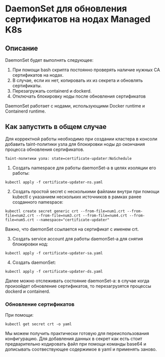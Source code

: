 # DaemonSet для обновления сертификатов на нодах Managed K8s

## Описание 
DaemonSet будет выполнять следующее: 

1. При помощи bash скрипта постояннo проверять наличие нужных CA сертификатов на нодах.
2. В случае, если их нет, копировать их из секрета и обновлять сертификаты.
3. Перезагружать containerd и dockerd.
4. Отключать блокировку ноды после обновления сертификатов 

DaemonSet работает с нодами, использующими Docker runtime и Containerd runtime.

## Как запустить в общем случае

Для корректной работы необходимо при создании кластера в консоли добавить taint-политики узла для блокировки ноды до окончания процесса обновления сертификатов.
```
Taint-политики узла: state=certificate-updater:NoSchedule
``` 

1) Создать namespace для работы daemonSet-а в целях изоляции его работы:
```
kubectl apply -f certificate-updater-ns.yaml
```
2) Создать простой secret с несколькими файлами внутри при помощи kubectl с указанием нескольких источников в рамках ранее созданного namespace:
```
kubectl create secret generic crt --from-file=num1.crt --from-file=num2.crt --from-file=num3.crt --from-file=num4.crt --from-file=num5.crt --namespace="certificate-updater"
```

Важно, что daemonSet ссылается на сертификат с именем crt.

3) Создать service account для работы daemonSet-а для снятия блокировки нод:
```
kubectl apply -f certificate-updater-sa.yaml
```

4) Создать daemonSet:
```
kubectl apply -f certificate-updater-ds.yaml
```
Далее можно отслеживать состояние daemonSet-а: в случае когда произойдет обновление сертификатов, то перезагрузятся процессы dockerd и containerd.


### Обновление сертификатов

При помощи: 

```kubectl get secret crt -o yaml```

Мы можем получить практически готовую для переиспользования конфигурацию. Для добавления данных в секрет как есть стоит предварительно кодировать файл при помощи команды base64 и дописывать соотвествующее содержимое в yaml и применять заново.